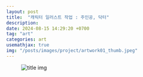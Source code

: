 ```yaml
---
layout: post
title:  "캐릭터 일러스트 작업 : 주인공, 닥터"
description: 
date: 2024-08-15 14:29:20 +0700
tag: "art"
categories: art
usemathjax: true
img: "/posts/images/project/artwork01_thumb.jpeg"
---
```


<figure>
    <img class="title-image" src="{{site.image_location}}/project/artwork01_main.jpeg" alt="title img">
</figure>
